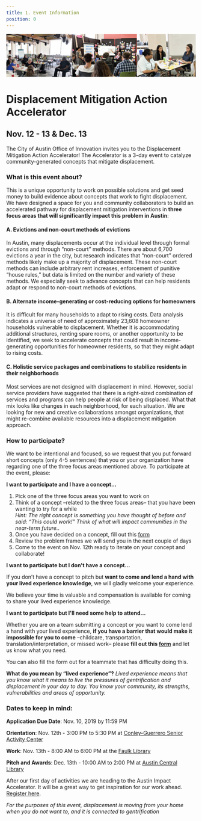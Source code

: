 ```yaml
---
title: 1. Event Information 
position: 0
---
```


![Action accelerator logo](/assets/img/projects/Displacement-Mitigation-Action-Accelerator/BANNERGITHUB.png)

# Displacement Mitigation Action Accelerator 

## Nov. 12 - 13 & Dec. 13 


The City of Austin Office of Innovation invites you to the Displacement Mitigation Action Accelerator! The Accelerator is a 3-day event to catalyze community-generated concepts that mitigate displacement.

### What is this event about? 

This is a unique opportunity to work on possible solutions and get seed money to build evidence about concepts that work to fight displacement. We have designed a space for you and community collaborators to build an accelerated pathway for displacement mitigation interventions in **three focus areas that will significantly impact this problem in Austin**:

#### A. Evictions and non-court methods of evictions
In Austin, many displacements occur at the individual level through formal evictions and through “non-court” methods. There are about 6,700 evictions a year in the city, but research indicates that “non-court” ordered methods likely make up a majority of displacement. These non-court methods can include arbitrary rent increases, enforcement of punitive “house rules,” but data is limited on the number and variety of these methods.  We especially seek to advance concepts that can help residents adapt or respond to non-court methods of evictions. 

#### B. Alternate income-generating or cost-reducing options for homeowners
It is difficult for many households to adapt to rising costs. Data analysis indicates a universe of need of approximately 23,608 homeowner households vulnerable to displacement. Whether it is accommodating additional structures, renting spare rooms, or another opportunity to be identified, we seek to accelerate  concepts that could result in income-generating opportunities for homeowner residents, so that they might adapt to rising costs. 

#### C. Holistic service packages and combinations to stabilize residents in their neighborhoods
Most services are not designed with displacement in mind. However, social service providers have suggested that there is a  right-sized combination of services and programs can help people at risk of being displaced. What that mix looks like changes in each neighborhood, for each situation. We are looking for new and creative collaborations amongst organizations, that might re-combine  available resources into a displacement mitigation approach.


### How to participate? 

We want to be intentional and focused, so we request that you put forward short concepts (only 4-5 sentences) that you or your organization have regarding one of the three focus areas mentioned above. To participate at the event, please:

**I want to participate and I have a concept...**

1. Pick one of the three focus areas you want to work on 
2. Think of a concept –related to the three focus areas– that you have been wanting to try for a while   
   *Hint: The right concept is something you have thought of before and said: “This could work!” Think of what will impact        communities in the near-term future..*
3. Once you have decided on a concept, fill out this [form](https://airtable.com/shrEN0R3acNq3SEpd)
4. Review the problem frames we will send you in the next couple of days
5. Come to the event on Nov. 12th ready to iterate on your concept and collaborate! 

**I want to participate but I don't have a concept...**

If you don’t have a concept to pitch but **want to come and lend a hand with your lived experience knowledge**, we will gladly welcome your experience. 

We believe your time is valuable and compensation is available for coming to share your lived experience knowledge.

**I want to participate but I'll need some help to attend...** 

Whether you are on a team submitting a concept or you want to come lend a hand with your lived experience, **if you have a barrier that would make it impossible for you to come** –childcare, transportation, translation/interpretation, or missed work– please **fill out this [form](https://airtable.com/shrLGra9F6SHxkSe4)** and let us know what you need.

You can also fill the form out for a teammate that has difficulty doing this. 

**What do you mean by “lived experience”?** *Lived experience means that you know what it means to live the pressures of gentrification and displacement in your day to day. You know your community, its strengths, vulnerabilities and areas of opportunity.*

### Dates to keep in mind: 

**Application Due Date**: Nov. 10, 2019 by 11:59 PM

**Orientation**: Nov. 12th - 3:00 PM to 5:30 PM at [Conley-Guerrero Senior Activity Center](https://goo.gl/maps/mcPU2PkwGbyiYf9Q9)

**Work**: Nov. 13th - 8:00 AM to 6:00 PM at the [Faulk Library](https://goo.gl/maps/MKcWtFfiREk1GdRK9)

**Pitch and Awards**: Dec. 13th - 10:00 AM to 2:00 PM at [Austin Central Library](https://goo.gl/maps/ERvKG8ofDHbj2VzR9) 



After our first day of activities we are heading to the Austin Impact Accelerator. It will be a great way to get inspiration for our work ahead. [Register here](https://go.impacthubaustin.com/accelerator-community-showcase-day).


*For the purposes of this event, displacement is moving from your home when you do not want to, and it is connected to gentrification*

